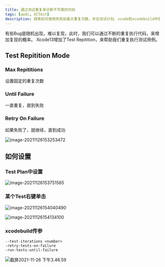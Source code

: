 ```yaml
---
title: 通过测试重复来诊断不可靠的代码
tags: [wwdc, XCTest]
description: 探索如何使用失败前最大重复次数，并在测试计划、xcode和xcodebuild中借助失败测试模式，来追踪错误和崩溃的原因
---
```

有些Bug是随机出现，难以复现，此时，我们可以通过不断的重复执行代码，来增加复现的概率。
Xcode13增加了Test Repitition，来帮助我们重复执行测试用例。

## Test Repitition Mode

### Max Repititions

设置固定的重复次数

### Until Failure

一直重复，直到失败

### Retry On Failure

如果失败了，就继续，直到成功

![image-20211126153253472](https://tva1.sinaimg.cn/large/008i3skNgy1gwsl7kwj25j30y00d0wf7.jpg)

## 如何设置

### Test Plan中设置

![image-20211126153751565](https://tva1.sinaimg.cn/large/008i3skNgy1gwslcpxykbj311w0ci3zw.jpg)

### 某个Test右键单击

![image-20211126154040490](https://tva1.sinaimg.cn/large/008i3skNgy1gwslfmpyo8j30ve0cidhy.jpg)

![image-20211126154134100](https://tva1.sinaimg.cn/large/008i3skNgy1gwslgk157mj30ra0ee3zh.jpg)

### xcodebuild传参

```shell
--test-iterations <number>
-retry-tests-on-failure
-run-tests-until-failure 
```

![截屏2021-11-26 下午3.46.59](https://tva1.sinaimg.cn/large/008i3skNgy1gwslmau62aj30pe07k74q.jpg)

